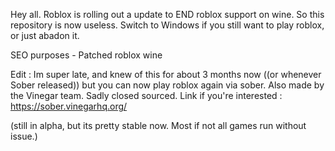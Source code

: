 Hey all. Roblox is rolling out a update to END roblox support on wine. So this repository is now useless. Switch to Windows if you still want to play roblox, or just abadon it.

SEO purposes - Patched roblox wine

Edit : Im super late, and knew of this for about 3 months now ((or whenever Sober released)) but you can now play roblox again via sober. Also made by the Vinegar team. Sadly closed sourced.
Link if you're interested : https://sober.vinegarhq.org/

(still in alpha, but its pretty stable now. Most if not all games run without issue.)

